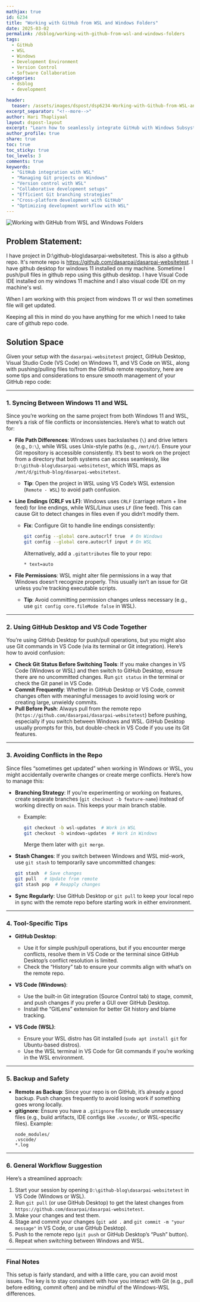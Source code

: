 ```yaml
---
mathjax: true
id: 6234
title: "Working with GitHub from WSL and Windows Folders"
date: 2025-03-02
permalink: /dsblog/working-with-github-from-wsl-and-windows-folders
tags:
  - GitHub
  - WSL
  - Windows
  - Development Environment
  - Version Control
  - Software Collaboration
categories:
  - dsblog
  - development

header:
  teaser: /assets/images/dspost/dsp6234-Working-with-Github-from-WSL-and-Windows-Folders.jpg
excerpt_separator: "<!--more-->"
author: Hari Thapliyaal
layout: dspost-layout
excerpt: "Learn how to seamlessly integrate GitHub with Windows Subsystem for Linux (WSL) and manage projects across Windows folders. This guide covers branching strategies and best practices for efficient version control."
author_profile: true
share: true
toc: true
toc_sticky: true
toc_levels: 3
comments: true
keywords:
  - "GitHub integration with WSL"
  - "Managing Git projects on Windows"
  - "Version control with WSL"
  - "Collaborative development setups"
  - "Efficient Git branching strategies"
  - "Cross-platform development with GitHub"
  - "Optimizing development workflow with WSL"
---
```


![Working with GitHub from WSL and Windows Folders](/assets/images/dspost/dsp6234-Working-with-Github-from-WSL-and-Windows-Folders.jpg)


## Problem Statement:
I have project in D:\github-blog\dasarpai-websitetest. This is also a github repo. It's remote repo is https://github.com/dasarpai/dasarpai-websitetest. I have github desktop for windows 11 installed on my machine. Sometime I push/pull files in github repo using this github desktop. I have Visual Code IDE installed on my windows 11 machine and I also visual code IDE on my machine's wsl. 

When I am working with this project from windows 11 or wsl then sometimes file will get updated. 

Keeping all this in mind do you have anything for me which I need to take care of github repo code.

## Solution Space
Given your setup with the `dasarpai-websitetest` project, GitHub Desktop, Visual Studio Code (VS Code) on Windows 11, and VS Code on WSL, along with pushing/pulling files to/from the GitHub remote repository, here are some tips and considerations to ensure smooth management of your GitHub repo code:

---

### 1. Syncing Between Windows 11 and WSL
Since you’re working on the same project from both Windows 11 and WSL, there’s a risk of file conflicts or inconsistencies. Here’s what to watch out for:

- **File Path Differences**: Windows uses backslashes (`\`) and drive letters (e.g., `D:\`), while WSL uses Unix-style paths (e.g., `/mnt/d/`). Ensure your Git repository is accessible consistently. It’s best to work on the project from a directory that both systems can access seamlessly, like `D:\github-blog\dasarpai-websitetest`, which WSL maps as `/mnt/d/github-blog/dasarpai-websitetest`.
  - **Tip**: Open the project in WSL using VS Code’s WSL extension (`Remote - WSL`) to avoid path confusion.

- **Line Endings (CRLF vs LF)**: Windows uses `CRLF` (carriage return + line feed) for line endings, while WSL/Linux uses `LF` (line feed). This can cause Git to detect changes in files even if you didn’t modify them.
  - **Fix**: Configure Git to handle line endings consistently:
    ```bash
    git config --global core.autocrlf true  # On Windows
    git config --global core.autocrlf input # On WSL
    ```
    Alternatively, add a `.gitattributes` file to your repo:
    ```
    * text=auto
    ```

- **File Permissions**: WSL might alter file permissions in a way that Windows doesn’t recognize properly. This usually isn’t an issue for Git unless you’re tracking executable scripts.
  - **Tip**: Avoid committing permission changes unless necessary (e.g., use `git config core.fileMode false` in WSL).

---

### 2. Using GitHub Desktop and VS Code Together
You’re using GitHub Desktop for push/pull operations, but you might also use Git commands in VS Code (via its terminal or Git integration). Here’s how to avoid confusion:

- **Check Git Status Before Switching Tools**: If you make changes in VS Code (Windows or WSL) and then switch to GitHub Desktop, ensure there are no uncommitted changes. Run `git status` in the terminal or check the Git panel in VS Code.
- **Commit Frequently**: Whether in GitHub Desktop or VS Code, commit changes often with meaningful messages to avoid losing work or creating large, unwieldy commits.
- **Pull Before Push**: Always pull from the remote repo (`https://github.com/dasarpai/dasarpai-websitetest`) before pushing, especially if you switch between Windows and WSL. GitHub Desktop usually prompts for this, but double-check in VS Code if you use its Git features.

---

### 3. Avoiding Conflicts in the Repo
Since files “sometimes get updated” when working in Windows or WSL, you might accidentally overwrite changes or create merge conflicts. Here’s how to manage this:

- **Branching Strategy**: If you’re experimenting or working on features, create separate branches (`git checkout -b feature-name`) instead of working directly on `main`. This keeps your main branch stable.
  - Example:
    ```bash
    git checkout -b wsl-updates  # Work in WSL
    git checkout -b windows-updates  # Work in Windows
    ```
    Merge them later with `git merge`.

- **Stash Changes**: If you switch between Windows and WSL mid-work, use `git stash` to temporarily save uncommitted changes:
  ```bash
  git stash  # Save changes
  git pull   # Update from remote
  git stash pop  # Reapply changes
  ```

- **Sync Regularly**: Use GitHub Desktop or `git pull` to keep your local repo in sync with the remote repo before starting work in either environment.

---

### 4. Tool-Specific Tips
- **GitHub Desktop**:
  - Use it for simple push/pull operations, but if you encounter merge conflicts, resolve them in VS Code or the terminal since GitHub Desktop’s conflict resolution is limited.
  - Check the “History” tab to ensure your commits align with what’s on the remote repo.

- **VS Code (Windows)**:
  - Use the built-in Git integration (Source Control tab) to stage, commit, and push changes if you prefer a GUI over GitHub Desktop.
  - Install the “GitLens” extension for better Git history and blame tracking.

- **VS Code (WSL)**:
  - Ensure your WSL distro has Git installed (`sudo apt install git` for Ubuntu-based distros).
  - Use the WSL terminal in VS Code for Git commands if you’re working in the WSL environment.

---

### 5. Backup and Safety
- **Remote as Backup**: Since your repo is on GitHub, it’s already a good backup. Push changes frequently to avoid losing work if something goes wrong locally.
- **gitignore**: Ensure you have a `.gitignore` file to exclude unnecessary files (e.g., build artifacts, IDE configs like `.vscode/`, or WSL-specific files). Example:
  ```
  node_modules/
  .vscode/
  *.log
  ```

---

### 6. General Workflow Suggestion
Here’s a streamlined approach:
1. Start your session by opening `D:\github-blog\dasarpai-websitetest` in VS Code (Windows or WSL).
2. Run `git pull` (or use GitHub Desktop) to get the latest changes from `https://github.com/dasarpai/dasarpai-websitetest`.
3. Make your changes and test them.
4. Stage and commit your changes (`git add .` and `git commit -m "your message"` in VS Code, or use GitHub Desktop).
5. Push to the remote repo (`git push` or GitHub Desktop’s “Push” button).
6. Repeat when switching between Windows and WSL.

---

### Final Notes
This setup is fairly standard, and with a little care, you can avoid most issues. The key is to stay consistent with how you interact with Git (e.g., pull before editing, commit often) and be mindful of the Windows-WSL differences.